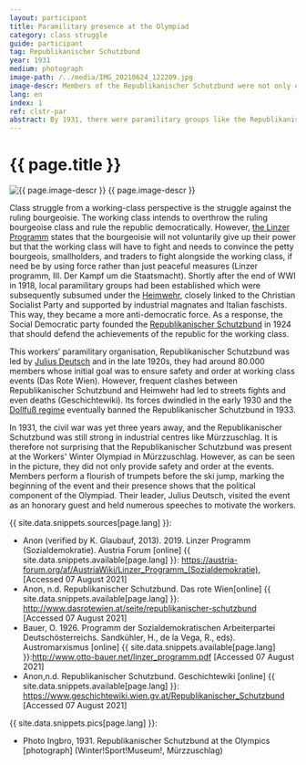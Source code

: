 ```yaml
---
layout: participant
title: Paramilitary presence at the Olympiad
category: class struggle
guide: participant
tag: Republikanischer Schutzbund
year: 1931
medium: photograph
image-path: /../media/IMG_20210624_122209.jpg
image-descr: Members of the Republikanischer Schutzbund were not only enforcing order and safety but also showing their presence as musicians. Members of the Republikanischer Schutzbund in Vienna played at the final event at the Ganzsteinschanze on 8th February 1931.
lang: en
index: 1
ref: clstr-par
abstract: By 1931, there were paramilitary groups like the Republikanischer Schutzbund that affiliated with particular political parties. The Republikanischer Schutzbund did not only provide security, but also contributed to organisational success of the Olympiad.
---
```

<body>
    <div class="infotext">
        <h1  id="title">{{ page.title }}</h1>
        <div class="grid-item" id="exhibit-image"><img src="/../media/IMG_20210624_122209.jpg" class="img-fluid" alt="{{ page.image-descr }}"> {{ page.image-descr }}</div>
        <p>Class struggle from a working-class perspective is the struggle against the ruling bourgeoisie. The working class intends to overthrow the ruling bourgeoise class and rule the republic democratically. However, <a href="#" class="link-info" data-toggle="tooltip" title="see 'The political background' above">the Linzer Programm</a> states that the bourgeoisie will not voluntarily give up their power but that the working class will have to fight and needs to convince the petty bourgeois, smallholders, and traders to fight alongside the working class, if need be by using force rather than just peaceful measures (<span class="quote">Linzer programm, III. Der Kampf um die Staatsmacht</span>). Shortly after the end of WWI in 1918, local paramilitary groups had been established which were subsequently subsumed under the <a href="#" class="translation" data-toggle="tooltip" title="Home Guard">Heimwehr</a>, closely linked to the Christian Socialist Party and supported by industrial magnates and Italian faschists. This way, they became a more anti-democratic force. As a response, the Social Democratic party founded the <a href="#" class="translation" data-toggle="tooltip" title="Republican security alliance">Republikanischer Schutzbund</a> in 1924 that should defend the achievements of the republic for the working class.</p>
        <p>This workers’ paramilitary organisation, Republikanischer Schutzbund was led by <a href="#" class="link-info" data-toggle="tooltip" title="Austrian author and politician, 1884-1968">Julius Deutsch</a> and in the late 1920s, they had around 80.000 members whose initial goal was to ensure safety and order at working class events (<span class="quote">Das Rote Wien</span>). However, frequent clashes between Republikanischer Schutzbund and Heimwehr had led to streets fights and even deaths (<span class="quote">Geschichtewiki</span>). Its forces dwindled in the early 1930 and the <a href="#" class="link-info" data-toggle="tooltip" title="Austrian fascist regime">Dollfuß regime</a> eventually banned the Republikanischer Schutzbund in 1933.</p> 
        <p>In 1931, the civil war was yet three years away, and the Republikanischer Schutzbund was still strong in industrial centres like Mürzzuschlag. It is therefore not surprising that the Republikanischer Schutzbund was present at the Workers' Winter Olympiad in Mürzzuschlag. However, as can be seen in the picture, they did not only provide safety and order at the events. Members perform a flourish of trumpets before the ski jump, marking the beginning of the event and their presence shows that the political component of the Olympiad. Their leader, Julius Deutsch, visited the event as an honorary guest and held numerous speeches to motivate the workers.</p>
        <div class="resources">
            <div class="resource-title">{{ site.data.snippets.sources[page.lang] }}:</div>
                <ul>
                    <li>Anon (verified by K. Glaubauf, 2013). 2019. Linzer Programm (Sozialdemokratie). <span id="source">Austria Forum</span> [online] {{ site.data.snippets.available[page.lang] }}: <a href="https://austria-forum.org/af/AustriaWiki/Linzer_Programm_(Sozialdemokratie)">https://austria-forum.org/af/AustriaWiki/Linzer_Programm_(Sozialdemokratie)</a>, [Accessed 07 August 2021]</li>
                    <li>Anon, n.d. Republikanischer Schutzbund. <span id="source">Das rote Wien</span>[online] {{ site.data.snippets.available[page.lang] }}: <a href="http://www.dasrotewien.at/seite/republikanischer-schutzbund">http://www.dasrotewien.at/seite/republikanischer-schutzbund</a> [Accessed 07 August 2021]</li>
                    <li>Bauer, O. 1926. Programm der Sozialdemokratischen Arbeiterpartei Deutschösterreichs. Sandkühler, H., de la Vega, R., eds). <span id="source">Austromarxismus</span> [online] {{ site.data.snippets.available[page.lang] }}:<a href="http://www.otto-bauer.net/linzer_programm.pdf">http://www.otto-bauer.net/linzer_programm.pdf</a> [Accessed 07 August 2021]</li>
                    <li>Anon,n.d. Republikanischer Schutzbund. <span id="source">Geschichtewiki</span> [online] {{ site.data.snippets.available[page.lang] }}: <a href="https://www.geschichtewiki.wien.gv.at/Republikanischer_Schutzbund">https://www.geschichtewiki.wien.gv.at/Republikanischer_Schutzbund</a> [Accessed 07 August 2021]</li>
                </ul>
        </div>
        <div class="resources">
            <div class="resource-title">{{ site.data.snippets.pics[page.lang] }}:</div>
                <ul>
                    <li>Photo Ingbro, 1931. Republikanischer Schutzbund at the Olympics [photograph] (Winter!Sport!Museum!, Mürzzuschlag)</li>
                </ul>
        </div>
    </div>
</body>